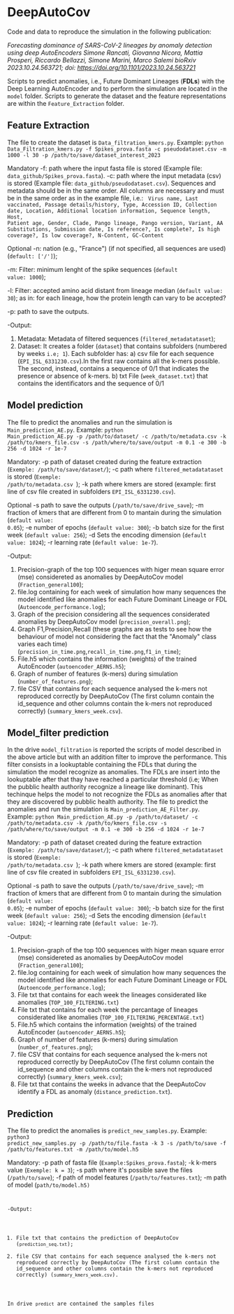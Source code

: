 # DeepAutoCov
Code and data to reproduce the simulation in the following publication:

_Forecasting dominance of SARS-CoV-2 lineages by anomaly detection using deep AutoEncoders
Simone Rancati, Giovanna Nicora, Mattia Prosperi, Riccardo Bellazzi, Simone Marini, Marco Salemi
bioRxiv 2023.10.24.563721; doi: https://doi.org/10.1101/2023.10.24.563721_

Scripts to predict anomalies, i.e., Future Dominant Lineages (**FDLs**) with the Deep Learning AutoEncoder and to perform the simulation are located in the <code>model</code> folder.
Scripts to generate the dataset and the feature representations are within the <code>Feature_Extraction</code> folder.

## Feature Extraction
The file to create the dataset is <code>Data_filtration_kmers.py</code>. Example:
<code>python Data_Filtration_kmers.py -f Spikes_prova.fasta -c pseudodataset.csv -m 1000 -l 30 -p /path/to/save/dataset_interest_2023 </code>

Mandatory
-f: path where the input fasta file is stored (Example file: <code>data_github/Spikes_prova.fasta</code>).
-c: path where the input metadata (csv) is stored (Example file: <code>data_github/pseudodataset.csv</code>). Sequences and metadata should be in the same order. All columns are necessary and must be in the same order as in the example file, i.e.: <code> Virus name, Last vaccinated, Passage details/history, Type, Accession ID, Collection date, Location, Additional location information, Sequence length, Host, Patient age, Gender, Clade, Pango lineage, Pango version, Variant, AA Substitutions, Submission date, Is reference?, Is complete?, Is high coverage?, Is low coverage?, N-Content, GC-Content</code>

Optional
-n: nation (e.g., "France") (if not specified, all sequences are used) (<code>default: ['/']</code>);

-m: Filter: minimum lenght of the spike sequences (<code>default value: 1000</code>); 

-l: Filter: accepted amino acid distant from lineage median (<code>default value: 30</code>); as in: for each lineage, how the protein length can vary to be accepted?

-p: path to save the outputs.

-Output:
1) Metadata: Metadata of filtered sequences (<code>filtered_metadatataset</code>);
2) Dataset: It creates a folder (<code>dataset</code>) that contains subfolders (numbered by weeks <code>i.e; 1</code>). Each subfolder has:
  a) csv file for each sequence (<code>EPI_ISL_6331230.csv</code>).In the first raw contains all the k-mers possible.    The second, instead, contains a sequence of 0/1 that indicates the presence or absence of k-mers.
  b) txt File (<code>week_dataset.txt</code>) that contains the identificators and the sequence of 0/1

## Model prediction
The file to predict the anomalies and run the simulation is <code>Main_prediction_AE.py</code>. Example:
<code>python Main_prediction_AE.py -p /path/to/dataset/ -c /path/to/metadata.csv -k /path/to/kmers_file.csv -s /path/where/to/save/output -m 0.1 -e 300 -b 256 -d 1024 -r 1e-7 </code>

Mandatory:
-p path of dataset created during the feature extraction (<code>Exemple: /path/to/save/dataset/</code>);
-c path where <code>filtered_metadatataset</code> is stored (<code>Exemple: /path/to/metadata.csv </code>);
-k path where kmers are stored (example: first line of csv file created in subfolders <code>EPI_ISL_6331230.csv</code>).

Optional
-s path to save the outputs (<code>/path/to/save/drive_save</code>);
-m fraction of kmers that are different from 0 to mantain during the simulation (<code>default value: 0.05</code>);
-e number of epochs (<code>default value: 300</code>);
-b batch size for the first week (<code>default value: 256</code>);
-d Sets the encoding dimension (<code>default value: 1024</code>);
-r learning rate (<code>default value: 1e-7</code>).


-Output:
1) Precision-graph of the top 100 sequences with higer mean square error (mse) considereted as anomalies by DeepAutoCov model (<code>Fraction_general100</code>);
2) file.log containing for each week of simulation how many sequences the model identified like anomalies for each Future Dominant Lineage or FDL (<code>Autoencode_performance.log</code>);
3) Graph of the precision considering all the sequences considerated anomalies by DeepAutoCov model (<code>precision_overall.png</code>);
4) Graph F1,Precision,Recall (these graphs are as tests to see how the behaviour of model not considering the fact that the "Anomaly" class varies each time) (<code>precision_in_time.png</code>,<code>recall_in_time.png</code>,<code>f1_in_time</code>); 
5) File.h5 which contains the information (weights) of the trained AutoEncoder (<code>autoencoder_AERNS.h5</code>);
6) Graph of number of features (k-mers) during simulation (<code>number_of_features.png</code>);
7) file CSV that contains for each sequence analysed the k-mers not reproduced correctly by DeepAutoCov (The first column contain the id_sequence and other columns contain the k-mers not reproduced correctly) (<code>summary_kmers_week.csv</code>). 


## Model_filter prediction
In the drive <code>model_filtration</code> is reported the scripts of  model described in the above article but with an addition filter to improve the performance. This filter consists in a  lookuptable containing the FDLs that during the simulation the model recognize as anomalies. The FDLs are insert into the lookuptable after that thay have reached a particular threshold (i.e; When the pubblic health authority recognize a lineage like dominant). This techinque helps the model to not recognize the FDLs as anomalies after that they are discovered by pubblic health authority. 
The file to predict the anomalies and run the simulation is <code>Main_prediction_AE_Filter.py</code>. Example:
<code>python Main_prediction_AE.py -p /path/to/dataset/ -c /path/to/metadata.csv -k /path/to/kmers_file.csv -s /path/where/to/save/output -m 0.1 -e 300 -b 256 -d 1024 -r 1e-7 </code>

Mandatory:
-p path of dataset created during the feature extraction (<code>Exemple: /path/to/save/dataset/</code>);
-c path where <code>filtered_metadatataset</code> is stored (<code>Exemple: /path/to/metadata.csv </code>);
-k path where kmers are stored (example: first line of csv file created in subfolders <code>EPI_ISL_6331230.csv</code>).

Optional
-s path to save the outputs (<code>/path/to/save/drive_save</code>);
-m fraction of kmers that are different from 0 to mantain during the simulation (<code>default value: 0.05</code>);
-e number of epochs (<code>default value: 300</code>);
-b batch size for the first week (<code>default value: 256</code>);
-d Sets the encoding dimension (<code>default value: 1024</code>);
-r learning rate (<code>default value: 1e-7</code>).


-Output:
1) Precision-graph of the top 100 sequences with higer mean square error (mse) considereted as anomalies by DeepAutoCov model (<code>Fraction_general100</code>);
2) file.log containing for each week of simulation how many sequences the model identified like anomalies for each Future Dominant Lineage or FDL (<code>Autoencode_performance.log</code>);
3) File txt that contains for each week the lineages considerated like anomalies (<code>TOP_100_FILTERING.txt</code>)
4) File txt that contains for each week the percantage of lineages considerated like anomalies (<code>TOP_100_FILTERING_PERCENTAGE.txt</code>)
7) File.h5 which contains the information (weights) of the trained AutoEncoder (<code>autoencoder_AERNS.h5</code>);
8) Graph of number of features (k-mers) during simulation (<code>number_of_features.png</code>);
9) file CSV that contains for each sequence analysed the k-mers not reproduced correctly by DeepAutoCov (The first column contain the id_sequence and other columns contain the k-mers not reproduced correctly) (<code>summary_kmers_week.csv</code>);
10) File txt that contains the weeks in advance that the DeepAutoCov identify a FDL as anomaly (<code>distance_prediction.txt</code>).

## Prediction
The file to predict the anomalies is <code>predict_new_samples.py</code>. Example:
<code>python3 predict_new_samples.py -p /path/to/file.fasta -k 3 -s /path/to/save -f /path/to/features.txt -m /path/to/model.h5</code>

Mandatory:
-p path of fasta file (<code>Example:Spikes_prova.fasta</code>);
-k k-mers value (<code>Exemple: k = 3</code>);
-s path where it's possible save the files (<code>/path/to/save</code>);
-f path of model features (<code>/path/to/features.txt</code>);
-m path of model (<code>path/to/model.h5)

-Output:
1) File txt that contains the prediction of DeepAutoCov (<code>prediction_seq.txt</code>);
2) file CSV that contains for each sequence analysed the k-mers not reproduced correctly by DeepAutoCov (The first column contain the id_sequence and other columns contain the k-mers not reproduced correctly) (<code>summary_kmers_week.csv</code>).

In drive <code>predict</code> are contained the samples files 






